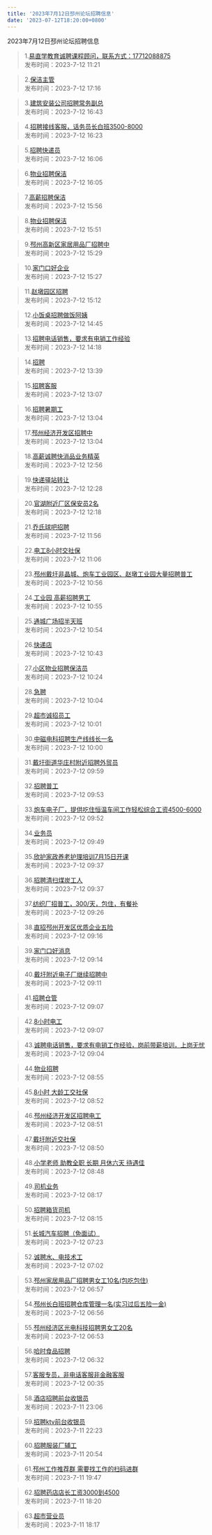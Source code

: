 ```yaml
---
title: '2023年7月12日邳州论坛招聘信息'
date: '2023-07-12T18:20:00+0800'
---
```

2023年7月12日邳州论坛招聘信息
<!--more-->
>1.[易直学教育诚聘课程顾问，联系方式：17712088875](https://www.pzzc.net/forum.php?mod=viewthread&tid=10327366)<br>
>发布时间：2023-7-12 11:21

>2.[保洁主管](https://www.pzzc.net/forum.php?mod=viewthread&tid=10327457)<br>
>发布时间：2023-7-12 17:16

>3.[建筑安装公司招聘常务副总](https://www.pzzc.net/forum.php?mod=viewthread&tid=10327452)<br>
>发布时间：2023-7-12 16:43

>4.[招聘接线客服，话务员长白班3500-8000](https://www.pzzc.net/forum.php?mod=viewthread&tid=10327449)<br>
>发布时间：2023-7-12 16:23

>5.[招聘快递员](https://www.pzzc.net/forum.php?mod=viewthread&tid=10327442)<br>
>发布时间：2023-7-12 16:06

>6.[物业招聘保洁](https://www.pzzc.net/forum.php?mod=viewthread&tid=10327441)<br>
>发布时间：2023-7-12 16:05

>7.[高薪招聘保洁](https://www.pzzc.net/forum.php?mod=viewthread&tid=10327439)<br>
>发布时间：2023-7-12 15:56

>8.[物业招聘保洁](https://www.pzzc.net/forum.php?mod=viewthread&tid=10327437)<br>
>发布时间：2023-7-12 15:51

>9.[邳州高新区家居用品厂招聘中](https://www.pzzc.net/forum.php?mod=viewthread&tid=10327427)<br>
>发布时间：2023-7-12 15:29

>10.[家门口好企业](https://www.pzzc.net/forum.php?mod=viewthread&tid=10327424)<br>
>发布时间：2023-7-12 15:27

>11.[赵墩园区招聘](https://www.pzzc.net/forum.php?mod=viewthread&tid=10327421)<br>
>发布时间：2023-7-12 15:12

>12.[小饭桌招聘做饭阿姨](https://www.pzzc.net/forum.php?mod=viewthread&tid=10327413)<br>
>发布时间：2023-7-12 14:45

>13.[招聘电话销售，要求有电销工作经验](https://www.pzzc.net/forum.php?mod=viewthread&tid=10327405)<br>
>发布时间：2023-7-12 14:18

>14.[招聘](https://www.pzzc.net/forum.php?mod=viewthread&tid=10327395)<br>
>发布时间：2023-7-12 13:39

>15.[招聘客服](https://www.pzzc.net/forum.php?mod=viewthread&tid=10327389)<br>
>发布时间：2023-7-12 13:07

>16.[招聘暑期工](https://www.pzzc.net/forum.php?mod=viewthread&tid=10327388)<br>
>发布时间：2023-7-12 13:04

>17.[邳州经济开发区招聘中](https://www.pzzc.net/forum.php?mod=viewthread&tid=10327387)<br>
>发布时间：2023-7-12 13:04

>18.[高薪诚聘快消品业务精英](https://www.pzzc.net/forum.php?mod=viewthread&tid=10327384)<br>
>发布时间：2023-7-12 12:56

>19.[快递驿站转让](https://www.pzzc.net/forum.php?mod=viewthread&tid=10327382)<br>
>发布时间：2023-7-12 12:28

>20.[官湖附近厂区保安员2名](https://www.pzzc.net/forum.php?mod=viewthread&tid=10327380)<br>
>发布时间：2023-7-12 12:18

>21.[乔氏球吧招聘](https://www.pzzc.net/forum.php?mod=viewthread&tid=10327375)<br>
>发布时间：2023-7-12 11:56

>22.[电工8小时交社保](https://www.pzzc.net/forum.php?mod=viewthread&tid=10327359)<br>
>发布时间：2023-7-12 11:06

>23.[邳州戴圩非晶城、炮车工业园区、赵墩工业园大量招聘普工](https://www.pzzc.net/forum.php?mod=viewthread&tid=10327356)<br>
>发布时间：2023-7-12 10:56

>24.[工业园 高薪招聘男工](https://www.pzzc.net/forum.php?mod=viewthread&tid=10327354)<br>
>发布时间：2023-7-12 10:55

>25.[通城广场招半天班](https://www.pzzc.net/forum.php?mod=viewthread&tid=10327352)<br>
>发布时间：2023-7-12 10:54

>26.[快递店](https://www.pzzc.net/forum.php?mod=viewthread&tid=10327351)<br>
>发布时间：2023-7-12 10:43

>27.[小区物业招聘保洁员](https://www.pzzc.net/forum.php?mod=viewthread&tid=10327341)<br>
>发布时间：2023-7-12 10:24

>28.[急聘](https://www.pzzc.net/forum.php?mod=viewthread&tid=10327334)<br>
>发布时间：2023-7-12 10:04

>29.[超市诚招员工](https://www.pzzc.net/forum.php?mod=viewthread&tid=10327331)<br>
>发布时间：2023-7-12 10:01

>30.[中磁电科招聘生产线线长一名](https://www.pzzc.net/forum.php?mod=viewthread&tid=10327328)<br>
>发布时间：2023-7-12 10:00

>31.[戴圩街道华庄村附近招聘外贸员](https://www.pzzc.net/forum.php?mod=viewthread&tid=10327327)<br>
>发布时间：2023-7-12 09:59

>32.[招聘普工](https://www.pzzc.net/forum.php?mod=viewthread&tid=10327325)<br>
>发布时间：2023-7-12 09:53

>33.[炮车电子厂，提供吃住恒温车间工作轻松综合工资4500-6000](https://www.pzzc.net/forum.php?mod=viewthread&tid=10327324)<br>
>发布时间：2023-7-12 09:52

>34.[业务员](https://www.pzzc.net/forum.php?mod=viewthread&tid=10327322)<br>
>发布时间：2023-7-12 09:49

>35.[欣护家政养老护理培训7月15日开课](https://www.pzzc.net/forum.php?mod=viewthread&tid=10327317)<br>
>发布时间：2023-7-12 09:37

>36.[招聘清扫煤炭工人](https://www.pzzc.net/forum.php?mod=viewthread&tid=10327316)<br>
>发布时间：2023-7-12 09:37

>37.[纺织厂招普工，300/天，包住，有餐补](https://www.pzzc.net/forum.php?mod=viewthread&tid=10327306)<br>
>发布时间：2023-7-12 09:26

>38.[直招邳州开发区优质企业五险](https://www.pzzc.net/forum.php?mod=viewthread&tid=10327299)<br>
>发布时间：2023-7-12 09:16

>39.[家门口好消息](https://www.pzzc.net/forum.php?mod=viewthread&tid=10327298)<br>
>发布时间：2023-7-12 09:14

>40.[戴圩附近电子厂继续招聘中](https://www.pzzc.net/forum.php?mod=viewthread&tid=10327297)<br>
>发布时间：2023-7-12 09:11

>41.[招聘仓管](https://www.pzzc.net/forum.php?mod=viewthread&tid=10327295)<br>
>发布时间：2023-7-12 09:07

>42.[8小时电工](https://www.pzzc.net/forum.php?mod=viewthread&tid=10327293)<br>
>发布时间：2023-7-12 09:07

>43.[诚聘电话销售，要求有电销工作经验，岗前带薪培训，上岗无忧](https://www.pzzc.net/forum.php?mod=viewthread&tid=10327290)<br>
>发布时间：2023-7-12 09:04

>44.[物业招聘](https://www.pzzc.net/forum.php?mod=viewthread&tid=10327289)<br>
>发布时间：2023-7-12 08:55

>45.[8小时  大龄工交社保](https://www.pzzc.net/forum.php?mod=viewthread&tid=10327288)<br>
>发布时间：2023-7-12 08:52

>46.[邳州经济开发区招聘电工](https://www.pzzc.net/forum.php?mod=viewthread&tid=10327287)<br>
>发布时间：2023-7-12 08:51

>47.[戴圩附近交社保](https://www.pzzc.net/forum.php?mod=viewthread&tid=10327286)<br>
>发布时间：2023-7-12 08:50

>48.[小学老师 助教全职 长期 月休六天 待遇佳](https://www.pzzc.net/forum.php?mod=viewthread&tid=10327280)<br>
>发布时间：2023-7-12 08:48

>49.[司机业务](https://www.pzzc.net/forum.php?mod=viewthread&tid=10327270)<br>
>发布时间：2023-7-12 08:17

>50.[招聘箱货司机](https://www.pzzc.net/forum.php?mod=viewthread&tid=10327269)<br>
>发布时间：2023-7-12 08:15

>51.[长城汽车招聘（免面试）](https://www.pzzc.net/forum.php?mod=viewthread&tid=10327257)<br>
>发布时间：2023-7-12 07:23

>52.[诚聘水、电技术工](https://www.pzzc.net/forum.php?mod=viewthread&tid=10327246)<br>
>发布时间：2023-7-12 07:02

>53.[邳州家居用品厂招聘男女工10名(包吃包住)](https://www.pzzc.net/forum.php?mod=viewthread&tid=10327242)<br>
>发布时间：2023-7-12 06:57

>54.[邳州长白班招聘仓库管理一名(实习过后五险一金)](https://www.pzzc.net/forum.php?mod=viewthread&tid=10327241)<br>
>发布时间：2023-7-12 06:56

>55.[邳州经济区光电科技招聘男女工20名](https://www.pzzc.net/forum.php?mod=viewthread&tid=10327238)<br>
>发布时间：2023-7-12 06:53

>56.[哈时食品招聘](https://www.pzzc.net/forum.php?mod=viewthread&tid=10327234)<br>
>发布时间：2023-7-12 06:32

>57.[客服专员，非电话客服非金融客服](https://www.pzzc.net/forum.php?mod=viewthread&tid=10327227)<br>
>发布时间：2023-7-12 00:35

>58.[酒店招聘前台收银员](https://www.pzzc.net/forum.php?mod=viewthread&tid=10327221)<br>
>发布时间：2023-7-11 23:06

>59.[招聘ktv前台收银员](https://www.pzzc.net/forum.php?mod=viewthread&tid=10327216)<br>
>发布时间：2023-7-11 22:23

>60.[招聘服装厂辅工](https://www.pzzc.net/forum.php?mod=viewthread&tid=10327189)<br>
>发布时间：2023-7-11 20:54

>61.[邳州工作推荐群 需要找工作的扫码进群](https://www.pzzc.net/forum.php?mod=viewthread&tid=10327168)<br>
>发布时间：2023-7-11 19:47

>62.[招聘药店店长工资3000到4500](https://www.pzzc.net/forum.php?mod=viewthread&tid=10327154)<br>
>发布时间：2023-7-11 18:20

>63.[超市营业员](https://www.pzzc.net/forum.php?mod=viewthread&tid=10327153)<br>
>发布时间：2023-7-11 18:17

